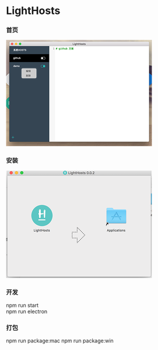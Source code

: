 # LightHosts

### 首页
![](https://github.com/onfuns/LightHosts/raw/master/screenshots/main.png)

### 安装
![](https://github.com/onfuns/LightHosts/raw/master/screenshots/install.png)

### 开发
npm run start  
npm run electron

### 打包
npm run package:mac
npm run package:win

